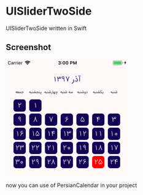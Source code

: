 # UISliderTwoSide
 UISliderTwoSide written in Swift
 

## Screenshot

<img src="https://github.com/farhad1985/PersianCalendar/blob/master/Screenshot/screenshot1.png" />

now you can use of PersianCalendar in your project
